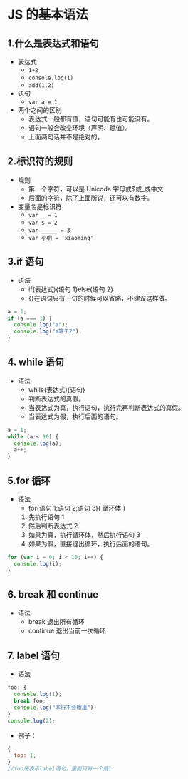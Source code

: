 # JS 的基本语法

## 1.什么是表达式和语句

- 表达式
  - `1+2`
  - `console.log(1)`
  - `add(1,2)`
- 语句
  - `var a = 1`
- 两个之间的区别
  - 表达式一般都有值，语句可能有也可能没有。
  - 语句一般会改变环境（声明、赋值）。
  - 上面两句话并不是绝对的。

## 2.标识符的规则

- 规则
  - 第一个字符，可以是 Unicode 字母或$或\_或中文
  - 后面的字符，除了上面所说，还可以有数字。
- 变量名是标识符
  - `var _ = 1`
  - `var $ = 2`
  - `var _____ = 3`
  - `var 小明 = 'xiaoming'`

## 3.if 语句

- 语法
  - if(表达式){语句 1}else{语句 2}
  - {}在语句只有一句的时候可以省略，不建议这样做。

```js
a = 1;
if (a === 1) {
  console.log("a");
  console.log("a等于2");
}
```

## 4. while 语句

- 语法
  - while(表达式){语句}
  - 判断表达式的真假。
  - 当表达式为真，执行语句，执行完再判断表达式的真假。
  - 当表达式为假，执行后面的语句。

```js
a = 1;
while (a < 10) {
  console.log(a);
  a++;
}
```

## 5.for 循环

- 语法
  - for(语句 1;语句 2;语句 3){
    循环体
    }
  1. 先执行语句 1
  2. 然后判断表达式 2
  3. 如果为真，执行循环体，然后执行语句 3
  4. 如果为假，直接退出循环，执行后面的语句。

```js
for (var i = 0; i < 10; i++) {
  console.log(i);
}
```

## 6. break 和 continue

- 语法
  - break 退出所有循环
  - continue 退出当前一次循环

## 7. label 语句

- 语法

```js
foo: {
  console.log(1);
  break foo;
  console.log("本行不会输出");
}
console.log(2);
```

- 例子：

```js
{
  foo: 1;
}
//foo是表示label语句，里面只有一个值1
```
